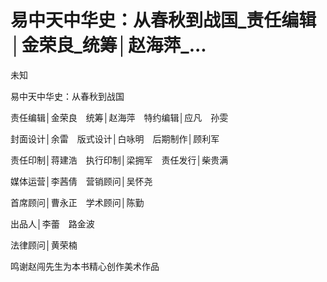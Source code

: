# 易中天中华史：从春秋到战国_责任编辑│金荣良_统筹│赵海萍_...

未知

易中天中华史：从春秋到战国

责任编辑│金荣良　统筹│赵海萍　特约编辑│应凡　孙雯

封面设计│余雷　版式设计│白咏明　后期制作│顾利军

责任印制│蒋建浩　执行印制│梁拥军　责任发行│柴贵满

媒体运营│李茜倩　营销顾问│吴怀尧

首席顾问│曹永正　学术顾问│陈勤

出品人│李蕾　路金波

法律顾问│黄荣楠

鸣谢赵闯先生为本书精心创作美术作品